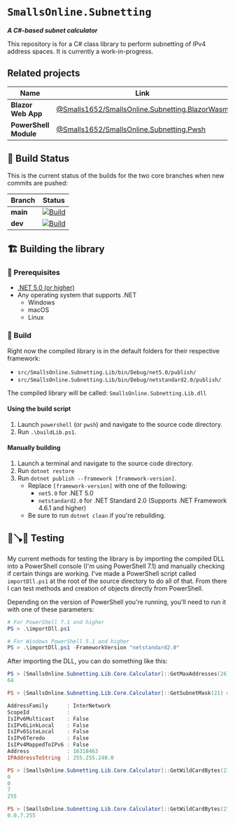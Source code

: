 # `SmallsOnline.Subnetting`

_**A C#-based subnet calculator**_

This repository is for a C# class library to perform subnetting of IPv4 address spaces. It is currently a work-in-progress.

## Related projects

| Name | Link |
| ---- | ---- |
| **Blazor Web App** | [@Smalls1652/SmallsOnline.Subnetting.BlazorWasm](https://github.com/Smalls1652/SmallsOnline.Subnetting.BlazorWasm) |
| **PowerShell Module** | [@Smalls1652/SmallsOnline.Subnetting.Pwsh](https://github.com/Smalls1652/SmallsOnline.Subnetting.Pwsh) |

## 🧱 Build Status

This is the current status of the builds for the two core branches when new commits are pushed:

| Branch | Status |
| ------ | ------ |
| **main** | [![Build](https://github.com/Smalls1652/SmallsOnline.Subnetting/actions/workflows/build.yml/badge.svg?branch=main&event=push)](https://github.com/Smalls1652/SmallsOnline.Subnetting/actions/workflows/build.yml) |
| **dev** | [![Build](https://github.com/Smalls1652/SmallsOnline.Subnetting/actions/workflows/build.yml/badge.svg?branch=dev&event=push)](https://github.com/Smalls1652/SmallsOnline.Subnetting/actions/workflows/build.yml) |

## 🏗️ Building the library

### 🧰 Prerequisites

- [.NET 5.0 (or higher)](https://dotnet.microsoft.com/download)
- Any operating system that supports .NET
  - Windows
  - macOS
  - Linux

### 🔨 Build

Right now the compiled library is in the default folders for their respective framework:

- `src/SmallsOnline.Subnetting.Lib/bin/Debug/net5.0/publish/`
- `src/SmallsOnline.Subnetting.Lib/bin/Debug/netstandard2.0/publish/`

The compiled library will be called: `SmallsOnline.Subnetting.Lib.dll`

#### Using the build script

1. Launch `powershell` (or `pwsh`) and navigate to the source code directory.
2. Run `.\buildLib.ps1`.

#### Manually building

1. Launch a terminal and navigate to the source code directory.
2. Run `dotnet restore`
3. Run `dotnet publish --framework [framework-version]`.
    - Replace `[framework-version]` with one of the following:
      - `net5.0` for .NET 5.0
      - `netstandard2.0` for .NET Standard 2.0 (Supports .NET Framework 4.6.1 and higher)
    - Be sure to run `dotnet clean` if you're rebuilding.

## 🏃🪠🚽 Testing

My current methods for testing the library is by importing the compiled DLL into a PowerShell console (I'm using PowerShell 7.1) and manually checking if certain things are working. I've made a PowerShell script called `importDll.ps1` at the root of the source directory to do all of that. From there I can test methods and creation of objects directly from PowerShell.

Depending on the version of PowerShell you're running, you'll need to run it with one of these parameters:

```powershell
# For PowerShell 7.1 and higher
PS > .\importDll.ps1

# For Windows PowerShell 5.1 and higher
PS > .\importDll.ps1 -FrameworkVersion "netstandard2.0"
```

After importing the DLL, you can do something like this:

```powershell
PS > [SmallsOnline.Subnetting.Lib.Core.Calculator]::GetMaxAddresses(26) # Get the max addresses for a /26 network
64

PS > [SmallsOnline.Subnetting.Lib.Core.Calculator]::GetSubnetMask(21) # Get the subnet mask of a /21 network

AddressFamily      : InterNetwork
ScopeId            :
IsIPv6Multicast    : False
IsIPv6LinkLocal    : False
IsIPv6SiteLocal    : False
IsIPv6Teredo       : False
IsIPv4MappedToIPv6 : False
Address            : 16318463
IPAddressToString  : 255.255.248.0

PS > [SmallsOnline.Subnetting.Lib.Core.Calculator]::GetWildCardBytes(21) # Get the wildcard mask of a /21 network
0
0
7
255

PS > [SmallsOnline.Subnetting.Lib.Core.Calculator]::GetWildCardBytes(21) -join "." # Get the wildcard mask of a /21 network and make it a readable string
0.0.7.255
```
